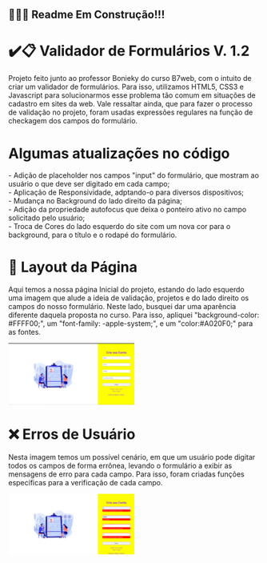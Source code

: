 ## 🚧🚧🚧 Readme Em Construção!!!

# ✔️📋 Validador de Formulários V. 1.2

<p>
  Projeto feito junto ao professor Bonieky do curso B7web, com o intuito
  de criar um validador de formulários. Para isso, utilizamos HTML5, CSS3
  e Javascript para solucionarmos esse problema tão comum em situações de
  cadastro em sites da web. Vale ressaltar ainda, que para fazer o processo
  de validação no projeto, foram usadas expressões regulares na função de checkagem dos campos do formulário.
</p>

# Algumas atualizações no código

<p>
- Adição de placeholder nos campos "input" do formulário, que mostram ao usuário o que deve ser digitado em cada campo;<br>
- Aplicação de Responsividade, adptando-o para diversos dispositivos;<br>
- Mudança no Background do lado direito da página;<br>
- Adição da propriedade autofocus que deixa o ponteiro ativo no campo solicitado pelo usuário;<br>
- Troca de Cores do lado esquerdo do site com um nova cor para o background, para o título e o rodapé do formulário.
</p>

<h1>🎨 Layout da Página</h1>
  <p>
    Aqui temos a nossa página Inicial do projeto, estando do lado esquerdo uma imagem que alude a ideia de validação, projetos e do lado direito os campos do nosso formulário. Neste lado, busquei dar uma aparência diferente daquela proposta no curso. Para isso, apliquei "background-color: #FFFF00;", um "font-family: -apple-system;", e um "color:#A020F0;" para as fontes.
  </p>
<img src="Validador de Formulario/layouts/layout_pagina.png" alt="layout da pagina" height= "50%" width="50%">

<h1> ❌ Erros de Usuário</h1>

<p>
  Nesta imagem temos um possível cenário, em que um usuário pode digitar todos os campos de forma errônea, levando o formulário a exibir as mensagens de erro para cada campo. Para isso, foram criadas funções específicas para a verificação de cada campo.
</p>
<img src="Validador de Formulario/layouts/erros_de_usuario.png" alt="" height= "50%" width="50%">

